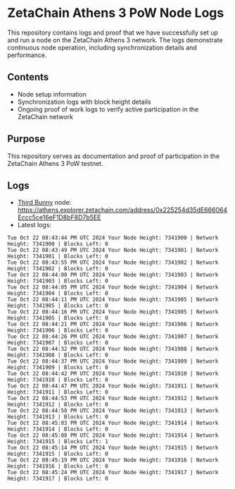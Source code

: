 # ZetaChain Athens 3 PoW Node Logs
This repository contains logs and proof that we have successfully set up and run a node on the ZetaChain Athens 3 network. The logs demonstrate continuous node operation, including synchronization details and performance.

## Contents
- Node setup information
- Synchronization logs with block height details
- Ongoing proof of work logs to verify active participation in the ZetaChain network

## Purpose
This repository serves as documentation and proof of participation in the ZetaChain Athens 3 PoW testnet.

## Logs

- [Third Bunny](https://thirdbunny.xyz/) node: https://athens.explorer.zetachain.com/address/0x225254d35dE666064Eccc5ce16eF1D8bF8D7b5EE
- Latest logs:
```
Tue Oct 22 08:43:44 PM UTC 2024 Your Node Height: 7341900 | Network Height: 7341900 | Blocks Left: 0
Tue Oct 22 08:43:49 PM UTC 2024 Your Node Height: 7341901 | Network Height: 7341901 | Blocks Left: 0
Tue Oct 22 08:43:55 PM UTC 2024 Your Node Height: 7341902 | Network Height: 7341902 | Blocks Left: 0
Tue Oct 22 08:44:00 PM UTC 2024 Your Node Height: 7341903 | Network Height: 7341903 | Blocks Left: 0
Tue Oct 22 08:44:05 PM UTC 2024 Your Node Height: 7341904 | Network Height: 7341904 | Blocks Left: 0
Tue Oct 22 08:44:11 PM UTC 2024 Your Node Height: 7341905 | Network Height: 7341905 | Blocks Left: 0
Tue Oct 22 08:44:16 PM UTC 2024 Your Node Height: 7341905 | Network Height: 7341905 | Blocks Left: 0
Tue Oct 22 08:44:21 PM UTC 2024 Your Node Height: 7341906 | Network Height: 7341906 | Blocks Left: 0
Tue Oct 22 08:44:26 PM UTC 2024 Your Node Height: 7341907 | Network Height: 7341907 | Blocks Left: 0
Tue Oct 22 08:44:32 PM UTC 2024 Your Node Height: 7341908 | Network Height: 7341908 | Blocks Left: 0
Tue Oct 22 08:44:37 PM UTC 2024 Your Node Height: 7341909 | Network Height: 7341909 | Blocks Left: 0
Tue Oct 22 08:44:42 PM UTC 2024 Your Node Height: 7341910 | Network Height: 7341910 | Blocks Left: 0
Tue Oct 22 08:44:47 PM UTC 2024 Your Node Height: 7341911 | Network Height: 7341911 | Blocks Left: 0
Tue Oct 22 08:44:53 PM UTC 2024 Your Node Height: 7341912 | Network Height: 7341912 | Blocks Left: 0
Tue Oct 22 08:44:58 PM UTC 2024 Your Node Height: 7341913 | Network Height: 7341913 | Blocks Left: 0
Tue Oct 22 08:45:03 PM UTC 2024 Your Node Height: 7341914 | Network Height: 7341914 | Blocks Left: 0
Tue Oct 22 08:45:08 PM UTC 2024 Your Node Height: 7341914 | Network Height: 7341915 | Blocks Left: 1
Tue Oct 22 08:45:14 PM UTC 2024 Your Node Height: 7341915 | Network Height: 7341915 | Blocks Left: 0
Tue Oct 22 08:45:19 PM UTC 2024 Your Node Height: 7341916 | Network Height: 7341916 | Blocks Left: 0
Tue Oct 22 08:45:24 PM UTC 2024 Your Node Height: 7341917 | Network Height: 7341917 | Blocks Left: 0
```
